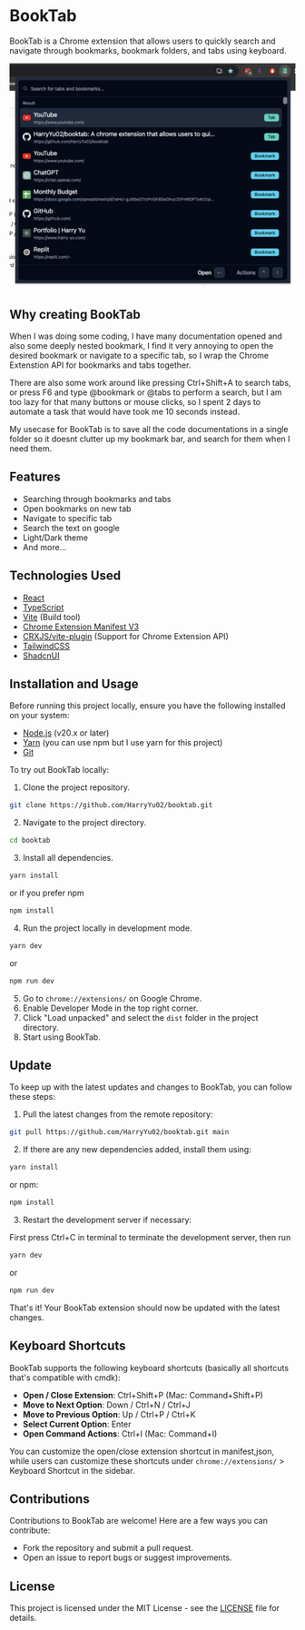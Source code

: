 # BookTab

BookTab is a Chrome extension that allows users to quickly search and navigate through bookmarks, bookmark folders, and tabs using keyboard.

![demo](public/demo.jpg)

## Why creating BookTab

When I was doing some coding, I have many documentation opened and also some deeply nested bookmark, I find it very annoying to open the desired bookmark or navigate to a specific tab, so I wrap the Chrome Extenstion API for bookmarks and tabs together.

There are also some work around like pressing Ctrl+Shift+A to search tabs, or press F6 and type @bookmark or @tabs to perform a search, but I am too lazy for that many buttons or mouse clicks, so I spent 2 days to automate a task that would have took me 10 seconds instead.

My usecase for BookTab is to save all the code documentations in a single folder so it doesnt clutter up my bookmark bar, and search for them when I need them.

## Features

- Searching through bookmarks and tabs
- Open bookmarks on new tab
- Navigate to specific tab
- Search the text on google
- Light/Dark theme
- And more...

## Technologies Used

- [React](https://react.dev/)
- [TypeScript](https://www.typescriptlang.org/)
- [Vite](https://vitejs.dev/) (Build tool)
- [Chrome Extension Manifest V3](https://developer.chrome.com/docs/extensions)
- [CRXJS/vite-plugin](https://crxjs.dev/vite-plugin) (Support for Chrome Extension API)
- [TailwindCSS](https://tailwindcss.com/)
- [ShadcnUI](https://ui.shadcn.com/)

## Installation and Usage

Before running this project locally, ensure you have the following installed on your system:

- [Node.js](https://nodejs.org/) (v20.x or later)
- [Yarn](https://yarnpkg.com/) (you can use npm but I use yarn for this project)
- [Git](https://git-scm.com/)

To try out BookTab locally:

1. Clone the project repository.

```bash
git clone https://github.com/HarryYu02/booktab.git
```

2. Navigate to the project directory.

```bash
cd booktab
```

3. Install all dependencies.

```bash
yarn install
```

or if you prefer npm

```bash
npm install
```

4. Run the project locally in development mode.

```bash
yarn dev
```

or

```bash
npm run dev
```

5. Go to `chrome://extensions/` on Google Chrome.
6. Enable Developer Mode in the top right corner.
7. Click "Load unpacked" and select the `dist` folder in the project directory.
8. Start using BookTab.

## Update

To keep up with the latest updates and changes to BookTab, you can follow these steps:

1. Pull the latest changes from the remote repository:

```bash
git pull https://github.com/HarryYu02/booktab.git main

```

2. If there are any new dependencies added, install them using:

```bash
yarn install
```

or npm:

```bash
npm install
```

3. Restart the development server if necessary:

First press Ctrl+C in terminal to terminate the development server, then run

```bash
yarn dev
```

or

```bash
npm run dev
```

That's it! Your BookTab extension should now be updated with the latest changes.

## Keyboard Shortcuts

BookTab supports the following keyboard shortcuts (basically all shortcuts that's compatible with cmdk):

- **Open / Close Extension**: Ctrl+Shift+P (Mac: Command+Shift+P)
- **Move to Next Option**: Down / Ctrl+N / Ctrl+J
- **Move to Previous Option**: Up / Ctrl+P / Ctrl+K
- **Select Current Option**: Enter
- **Open Command Actions**: Ctrl+I (Mac: Command+I)

You can customize the open/close extension shortcut in manifest,json, while users can customize these shortcuts under `chrome://extensions/` > Keyboard Shortcut in the sidebar.

## Contributions

Contributions to BookTab are welcome! Here are a few ways you can contribute:

- Fork the repository and submit a pull request.
- Open an issue to report bugs or suggest improvements.

## License

This project is licensed under the MIT License - see the [LICENSE](LICENSE) file for details.
